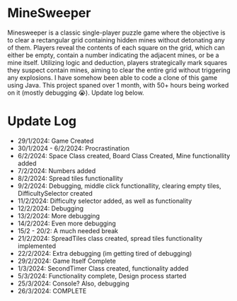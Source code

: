 # MineSweeper

Minesweeper is a classic single-player puzzle game where the objective is to clear a rectangular grid containing hidden mines without detonating any of them. Players reveal the contents of each square on the grid, which can either be empty, contain a number indicating the adjacent mines, or be a mine itself. Utilizing logic and deduction, players strategically mark squares they suspect contain mines, aiming to clear the entire grid without triggering any explosions. I have somehow been able to code a clone of this game using Java. This project spaned over 1 month, with 50+ hours being worked on it (mostly debugging 😭). Update log below.

# Update Log
- 29/1/2024: Game Created
- 30/1/2024 - 6/2/2024: Procrastination
- 6/2/2024: Space Class created, Board Class Created, Mine functionallity added
- 7/2/2024: Numbers added
- 8/2/2024: Spread tiles functionallity
- 9/2/2024: Debugging, middle click functionallity, clearing empty tiles, DifficultySelector created
- 11/2/2024: Difficulty selector added, as well as functionality
- 12/2/2024: Debugging
- 13/2/2024: More debugging
- 14/2/2024: Even more debugging
- 15/2 - 20/2: A much needed break
- 21/2/2024: SpreadTiles class created, spread tiles functionality implemented
- 22/2/2024: Extra debugging (im getting tired of debugging)
- 29/2/2024: Game Itself Complete
- 1/3/2024: SecondTimer Class created, functionality added
- 5/3/2024: Functionality complete, Design process started
- 25/3/2024: Console? Also, debugging
- 26/3/2024: COMPLETE

